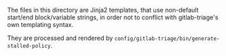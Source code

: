 The files in this directory are Jinja2 templates, that use non-default start/end
block/variable strings, in order not to conflict with gitlab-triage's own
templating syntax.

They are processed and rendered by
`config/gitlab-triage/bin/generate-stalled-policy`.
